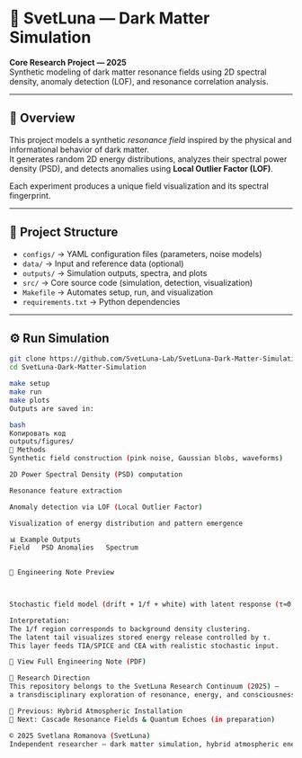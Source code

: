 # 🌌 SvetLuna — Dark Matter Simulation

**Core Research Project — 2025**  
Synthetic modeling of dark matter resonance fields using 2D spectral density, anomaly detection (LOF), and resonance correlation analysis.

---

## 🧭 Overview

This project models a synthetic *resonance field* inspired by the physical and informational behavior of dark matter.  
It generates random 2D energy distributions, analyzes their spectral power density (PSD), and detects anomalies using **Local Outlier Factor (LOF)**.

Each experiment produces a unique field visualization and its spectral fingerprint.

---

## 🧩 Project Structure
- `configs/` → YAML configuration files (parameters, noise models)  
- `data/` → Input and reference data (optional)  
- `outputs/` → Simulation outputs, spectra, and plots  
- `src/` → Core source code (simulation, detection, visualization)  
- `Makefile` → Automates setup, run, and visualization  
- `requirements.txt` → Python dependencies  

---

## ⚙️ Run Simulation
```bash
git clone https://github.com/SvetLuna-Lab/SvetLuna-Dark-Matter-Simulation.git
cd SvetLuna-Dark-Matter-Simulation

make setup
make run
make plots
Outputs are saved in:

bash
Копировать код
outputs/figures/
🔬 Methods
Synthetic field construction (pink noise, Gaussian blobs, waveforms)

2D Power Spectral Density (PSD) computation

Resonance feature extraction

Anomaly detection via LOF (Local Outlier Factor)

Visualization of energy distribution and pattern emergence

📊 Example Outputs
Field	PSD	Anomalies	Spectrum
			

🧭 Engineering Note Preview



Stochastic field model (drift + 1/f + white) with latent response (τ≈0.8 s).

Interpretation:
The 1/f region corresponds to background density clustering.
The latent tail visualizes stored energy release controlled by τ.
This layer feeds TIA/SPICE and CEA with realistic stochastic input.

📘 View Full Engineering Note (PDF)

🧬 Research Direction
This repository belongs to the SvetLuna Research Continuum (2025) —
a transdisciplinary exploration of resonance, energy, and consciousness through machine intelligence.

📘 Previous: Hybrid Atmospheric Installation
🔭 Next: Cascade Resonance Fields & Quantum Echoes (in preparation)

© 2025 Svetlana Romanova (SvetLuna)
Independent researcher — dark matter simulation, hybrid atmospheric energy systems.
